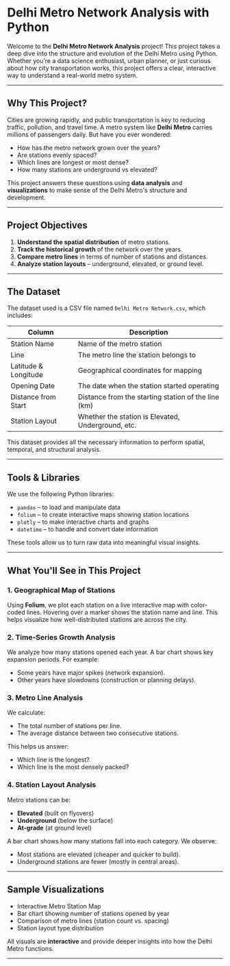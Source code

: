 #  Delhi Metro Network Analysis with Python

Welcome to the **Delhi Metro Network Analysis** project! This project takes a deep dive into the structure and evolution of the Delhi Metro using Python. Whether you’re a data science enthusiast, urban planner, or just curious about how city transportation works, this project offers a clear, interactive way to understand a real-world metro system.

---

##  Why This Project?

Cities are growing rapidly, and public transportation is key to reducing traffic, pollution, and travel time. A metro system like **Delhi Metro** carries millions of passengers daily. But have you ever wondered:
- How has the metro network grown over the years?
- Are stations evenly spaced?
- Which lines are longest or most dense?
- How many stations are underground vs elevated?

This project answers these questions using **data analysis** and **visualizations** to make sense of the Delhi Metro's structure and development.

---

##  Project Objectives

1. **Understand the spatial distribution** of metro stations.
2. **Track the historical growth** of the network over the years.
3. **Compare metro lines** in terms of number of stations and distances.
4. **Analyze station layouts** – underground, elevated, or ground level.

---

##  The Dataset

The dataset used is a CSV file named `Delhi Metro Network.csv`, which includes:

| Column              | Description                                         |
|---------------------|-----------------------------------------------------|
| Station Name        | Name of the metro station                           |
| Line                | The metro line the station belongs to               |
| Latitude & Longitude| Geographical coordinates for mapping                |
| Opening Date        | The date when the station started operating         |
| Distance from Start | Distance from the starting station of the line (km)|
| Station Layout      | Whether the station is Elevated, Underground, etc. |

This dataset provides all the necessary information to perform spatial, temporal, and structural analysis.

---

## Tools & Libraries

We use the following Python libraries:

- `pandas` – to load and manipulate data
- `folium` – to create interactive maps showing station locations
- `plotly` – to make interactive charts and graphs
- `datetime` – to handle and convert date information

These tools allow us to turn raw data into meaningful visual insights.

---

##  What You'll See in This Project

### 1. **Geographical Map of Stations**
Using **Folium**, we plot each station on a live interactive map with color-coded lines. Hovering over a marker shows the station name and line. This helps visualize how well-distributed stations are across the city.

### 2.  **Time-Series Growth Analysis**
We analyze how many stations opened each year. A bar chart shows key expansion periods. For example:
- Some years have major spikes (network expansion).
- Other years have slowdowns (construction or planning delays).

### 3.  **Metro Line Analysis**
We calculate:
- The total number of stations per line.
- The average distance between two consecutive stations.

This helps us answer:
- Which line is the longest?
- Which line is the most densely packed?

### 4. **Station Layout Analysis**
Metro stations can be:
- **Elevated** (built on flyovers)
- **Underground** (below the surface)
- **At-grade** (at ground level)

A bar chart shows how many stations fall into each category. We observe:
- Most stations are elevated (cheaper and quicker to build).
- Underground stations are fewer (mostly in central areas).

---

## Sample Visualizations

-  Interactive Metro Station Map
-  Bar chart showing number of stations opened by year
-  Comparison of metro lines (station count vs. spacing)
-  Station layout type distribution

All visuals are **interactive** and provide deeper insights into how the Delhi Metro functions.

---

